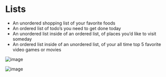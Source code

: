 # Lists

- An unordered shopping list of your favorite foods
- An ordered list of todo’s you need to get done today
- An unordered list inside of an ordered list, of places you’d like to visit someday
- An ordered list inside of an unordered list, of your all time top 5 favorite video
  games or movies

![image](https://user-images.githubusercontent.com/95602965/211729995-32a1a494-0064-4145-a0c8-e8109b2fbaec.png)

![image](https://user-images.githubusercontent.com/95602965/211730202-64291995-016c-40c5-a545-85dd45b885f4.png)
